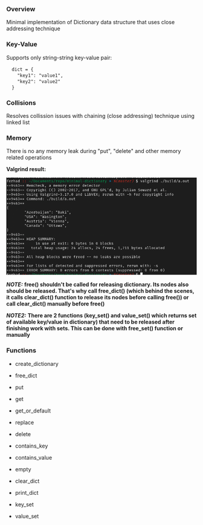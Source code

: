 ### Overview
  Minimal implementation of Dictionary data structure that uses close addressing technique

### Key-Value
  Supports only string-string key-value pair:
```
  dict = {
    "key1": "value1",
    "key2": "value2"
  }
```

### Collisions
  Resolves collission issues with chaining (close addressing) technique using linked list

### Memory
  There is no any memory leak during "put", "delete" and other memory related operations

**Valgrind result:**

<img src="res/valgrind-result.png" />

***NOTE:*** **free() shouldn't be called for releasing dictionary. Its nodes also should be released. That's why call free_dict() (which behind the scenes, it calls clear_dict() function to release its nodes before calling free()) or call clear_dict() manually before free()**

***NOTE2:*** **There are 2 functions (key_set() and value_set() which returns set of available key/value in dictionary) that need to be released after finishing work with sets. This can be done with free_set() function or manually**

### Functions
- create_dictionary
- free_dict

- put
- get
- get_or_default
- replace
- delete
- contains_key
- contains_value
- empty
- clear_dict
- print_dict
- key_set
- value_set
